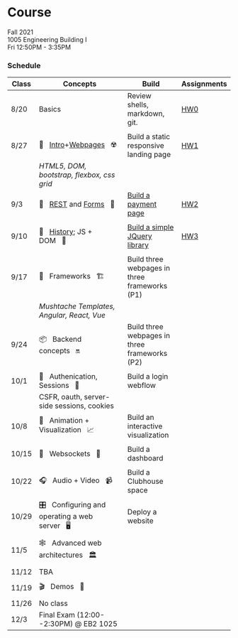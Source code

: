 # Course

Fall 2021  
1005  Engineering Building I  
Fri 12:50PM - 3:35PM  

### Schedule

|Class | Concepts   | Build     | Assignments |
| ---  | -------    |  ---      | ---         |
| 8/20 | Basics | Review shells, markdown, git. | [HW0](HWS/HW0.md)
|      |
| 8/27 | 🧱&nbsp;&nbsp;&nbsp;[Intro](https://docs.google.com/presentation/d/1mEwLvAKG2htjCLRyaMoOBnyqjKtGapbUHwAacrGdLe4/edit?usp=sharing)+[Webpages](https://docs.google.com/presentation/d/1x95eI8pShNnRPJo3HSc0p2pmKJkuJyURtbHdIWi-vIc/edit#slide=id.ge87ee15146_0_0)&nbsp;&nbsp;&nbsp;☢️| Build a static responsive landing page | [HW1](HWS/HW1.md)
|      | _HTML5, DOM, bootstrap, flexbox, css grid_
| 9/3  | 🧾&nbsp;&nbsp;&nbsp;[REST](https://342.docable.cloud/CSC-WebApps/Course/Pages/REST/Rest.md) and [Forms](https://342.docable.cloud/CSC-WebApps/Course/Pages/Forms/Forms.md)&nbsp;&nbsp;&nbsp;🚀| [Build a payment page](https://github.com/CSC-WebApps/Wolfmo) | [HW2](HWS/HW2.md)
|      | 
| 9/10 | 🧪&nbsp;&nbsp;&nbsp;[History](https://docs.google.com/presentation/d/1QnmLH8ZJ6WVMiIfNLdQIko0dcZpyLYsZPQDjgiHzKGw/edit#slide=id.gecbc12aec0_0_0); JS + DOM&nbsp;&nbsp;&nbsp;🎋 | [Build a simple JQuery library](https://342.docable.cloud/CSC-WebApps/Course/Pages/DOM/uQuery.md) | [HW3](HWS/HW3.md)
|      | 
| 9/17 | 🚧&nbsp;&nbsp;&nbsp;Frameworks&nbsp;&nbsp;&nbsp;🏗️ | Build three webpages in three frameworks (P1)
|      | _Mushtache Templates, Angular, React, Vue_
| 9/24 | 📦&nbsp;&nbsp;&nbsp;Backend concepts&nbsp;&nbsp;&nbsp;🔛 | Build three webpages in three frameworks (P2)
|      | 
| 10/1 | 🔐&nbsp;&nbsp;&nbsp;Authenication, Sessions&nbsp;&nbsp;&nbsp;💼 | Build a login webflow
|      | CSFR, oauth, server-side sessions, cookies 
| 10/8 | 🎨&nbsp;&nbsp;&nbsp;Animation + Visualization&nbsp;&nbsp;&nbsp;📈 | Build an interactive visualization | 
|      | 
| 10/15| 🔅&nbsp;&nbsp;&nbsp;Websockets&nbsp;&nbsp;&nbsp;🔌  | Build a dashboard |
|      |
| 10/22| 🎧&nbsp;&nbsp;&nbsp;Audio + Video&nbsp;&nbsp;&nbsp;📹 | Build a Clubhouse space |
|      |
| 10/29| 🎛️&nbsp;&nbsp;&nbsp;Configuring and operating a web server&nbsp;&nbsp;&nbsp;🖥️ | Deploy a website
|      |
| 11/5 | 🕸️&nbsp;&nbsp;&nbsp;Advanced web architectures&nbsp;&nbsp;&nbsp;🏛️
|      |
| 11/12| TBA
|      |
| 11/19| 🎬&nbsp;&nbsp;&nbsp;Demos&nbsp;&nbsp;&nbsp;💯
|      |
| 11/26| No class
| 12/3 | Final Exam (12:00--2:30PM) @ EB2 1025 | |  |
